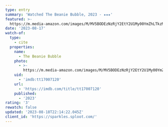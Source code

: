 ```yaml
---
type: entry
summary: 'Watched The Beanie Bubble, 2023 - ★★★'
featured: >-
  https://m.media-amazon.com/images/M/MV5BODEzNzRjY2EtY2U1My00YmZhLTkzMTYtMjhiNjI1ODJlNDE1XkEyXkFqcGdeQXVyMTA3MDk2NDg2._V1_SX300.jpg
date: '2023-08-17'
watch-of:
  type:
    - cite
  properties:
    name:
      - The Beanie Bubble
    photo:
      - >-
        https://m.media-amazon.com/images/M/MV5BODEzNzRjY2EtY2U1My00YmZhLTkzMTYtMjhiNjI1ODJlNDE1XkEyXkFqcGdeQXVyMTA3MDk2NDg2._V1_SX300.jpg
    uid:
      - 'imdb:tt17007120'
    url:
      - 'https://imdb.com/title/tt17007120'
    published:
      - '2023'
rating: '3'
rewatch: false
updated: '2023-08-18T22:14:22.045Z'
client_id: 'https://sparkles.sploot.com/'
---
```


